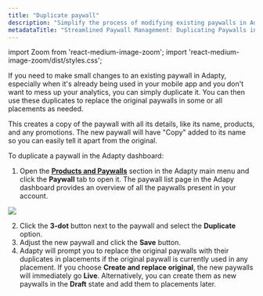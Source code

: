 ```yaml
---
title: "Duplicate paywall"
description: "Simplify the process of modifying existing paywalls in Adapty by duplicating them, preserving analytics integrity while making minor adjustments. Learn how to efficiently duplicate paywalls for seamless replacement as needed"
metadataTitle: "Streamlined Paywall Management: Duplicating Paywalls in Adapty"
---
```


import Zoom from 'react-medium-image-zoom';
import 'react-medium-image-zoom/dist/styles.css';

If you need to make small changes to an existing paywall in Adapty, especially when it's already being used in your mobile app and you don't want to mess up your analytics, you can simply duplicate it. You can then use these duplicates to replace the original paywalls in some or all placements as needed.

This creates a copy of the paywall with all its details, like its name, products, and any promotions. The new paywall will have "Copy" added to its name so you can easily tell it apart from the original. 

To duplicate a paywall in the Adapty dashboard:

1. Open the [**Products and Paywalls**](https://app.adapty.io/paywalls) section in the Adapty main menu and click the **Paywall** tab to open it. The paywall list page in the Adapy dashboard provides an overview of all the paywalls present in your account.


<Zoom>
  <img src={require('./img/07f592d-duplicate_paywall.png').default}
  style={{
    border: '1px solid #727272', /* border width and color */
    width: '700px', /* image width */
    display: 'block', /* for alignment */
    margin: '0 auto' /* center alignment */
  }}
/>
</Zoom>





2. Click the **3-dot** button next to the paywall and select the **Duplicate** option.
3. Adjust the new paywall and click the **Save** button.
4. Adapty will prompt you to replace the original paywalls with their duplicates in placements if the original paywall is currently used in any placement. If you choose **Create and replace original**, the new paywalls will immediately go **Live**. Alternatively, you can create them as new paywalls in the **Draft** state and add them to placements later.